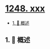 # [1248. xxx](https://github.com/Tdahuyou/TNotes.leetcode/tree/main/notes/1248.%20xxx)

<!-- region:toc -->

- [1. 📝 概述](#1--概述)

<!-- endregion:toc -->

## 1. 📝 概述
